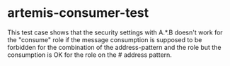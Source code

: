 # artemis-consumer-test

This test case shows that the security settings with A.*.B doesn't work for the "consume" role if the message consumption is supposed to be forbidden for the combination of the address-pattern and the role but the consumption is OK for the role on the # address pattern.
